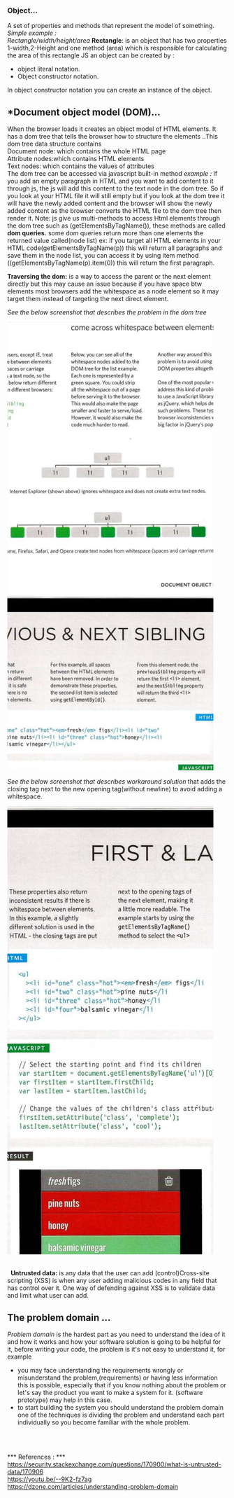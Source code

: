 ### Object...
 A set of properties and methods that represent the model of something. 
 *Simple example :*  
*Rectangle/width/height/area* 
**Rectangle**: is an object that has two properties 1-width,2-Height and one method (area) which is responsible for calculating the area of this rectangle JS an object can be created by : 
-   object literal notation.
-   Object constructor notation.

In object constructor notation you can create an instance of the object.

## *Document object model (DOM)...

When the browser loads it creates an object model of HTML elements. It has a dom tree that tells the browser how to structure the elements ..This dom tree data structure contains  
Document node: which contains the whole HTML page  
Attribute nodes:which contains HTML elements  
Text nodes: which contains the values of attributes  
The dom tree can be accessed via javascript built-in method *example  :*
If you add an empty paragraph in HTML and you want to add content to it through js, the js will add this content to the text node in the dom tree. So if you look at your HTML file it will still empty but if you look at the dom tree it will have the newly added content and the browser will show the newly added content as the browser converts the HTML file to the dom tree then render it. Note: js give us multi-methods to access Html elements through the dom tree such as (getElementsByTagName()), these methods are called **dom queries.** some dom queries return more than one elements the returned value called(node list) ex: if you target all HTML elements in your HTML code(getElementsByTagName(p)) this will return all paragraphs and save them in the node list, you can access it by using item method ((getElementsByTagName(p).item(0)) this will return the first paragraph.

**Traversing the dom:** is a way to access the parent or the next element directly but this may cause an issue because if you have space btw elements most browsers add the whitespace as a node element so it may target them instead of targeting the next direct element.  

*See the below screenshot that describes the problem in the dom tree* 

![Whitespace solution](images/white-space-problem.jpeg)


 
*See the below screenshot that describes workaround solution* that adds the closing tag next to the new opening tag(without newline) to avoid adding a whitespace.

![Whitespace solution](images/solution-example.jpeg)


\
&nbsp;
**Untrusted data:** is any data that the user can add (control)Cross-site scripting (XSS) is when any user adding malicious codes in any field that has control over it. One way of defending against XSS is to validate data and limit what user can add.


## The problem domain ...

*Problem domain* is the hardest part as you need to understand the idea of it  and how it works and how your software solution is going to be helpful for it, before writing your code, the problem is it's not easy to understand it, for example 
- you may face understanding the requirements wrongly or misunderstand the problem,(requirements) or having less information this is possible, especially that if you know nothing about the problem or let's say the product you want to make a system for it. (software prototype) may help in this case.
- to start building the system you should understand the problem domain one of the techniques is dividing the problem and understand each part individually so you become familiar with the whole problem.

\
&nbsp;

*** References : ***
 \
https://security.stackexchange.com/questions/170900/what-is-untrusted-data/170906
\
https://youtu.be/--9K2-fz7ag
\
https://dzone.com/articles/understanding-problem-domain